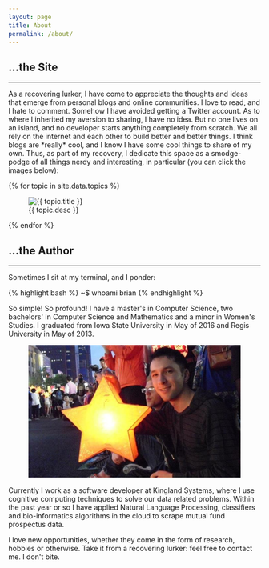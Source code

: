 ```yaml
---
layout: page
title: About
permalink: /about/
---
```


## ...the Site
---

<script type="text/javascript" src="{{ "/assets/res/noyama_topics.js" | relative_url }}"></script>

<p class="first">As a recovering lurker, I have come to appreciate the thoughts and ideas that emerge from personal blogs and online communities. I love to read, and I hate to comment. Somehow I have avoided getting a Twitter account. As to where I inherited my aversion to sharing, I have no idea. But no one lives on an island, and no developer starts anything completely from scratch. We all rely on the internet and each other to build better and better things. I think blogs are *really* cool, and I know I have some cool things to share of my own. Thus, as part of my recovery, I dedicate this space as a smodge-podge of all things nerdy and interesting, in particular (you can click the images below):</p>

<figure class="full">
  <script type="text/javascript">
    load_here('/assets/data/topics.json', topics); 
  </script>
</figure>

<noscript>
{% for topic in site.data.topics %}
  <figure class="small">
    <img class="clipleft" src="{{ topic.url }}" title="{{ topic.title }}" alt="{{ topic.title }}"/>
    <figcaption>
      {{ topic.desc }}
    </figcaption>    
  </figure>
{% endfor %}
</noscript>


## ...the Author
---

Sometimes I sit at my terminal, and I ponder:

{% highlight bash %}
~$ whoami
brian
{% endhighlight %}



So simple! So profound! I have a master's in Computer Science, two bachelors' in Computer Science and Mathematics and a minor in Women's Studies. I graduated from Iowa State University in May of 2016 and Regis University in May of 2013. 

<figure class="large">
<img class="clipleft" src="/assets/images/briannoyama.jpg" title="One of my favorite memories at a Lantern Festival in South Korea" alt="One of my favorite memories at a Lantern Festival in South Korea"/>
</figure>

Currently I work as a software developer at Kingland Systems, where I use cognitive computing techniques to solve our data related problems. Within the past year or so I have applied Natural Language Processing, classifiers and bio-informatics algorithms in the cloud to scrape mutual fund prospectus data. 

I love new opportunities, whether they come in the form of research, hobbies or otherwise. Take it from a recovering lurker: feel free to contact me. I don't bite.
